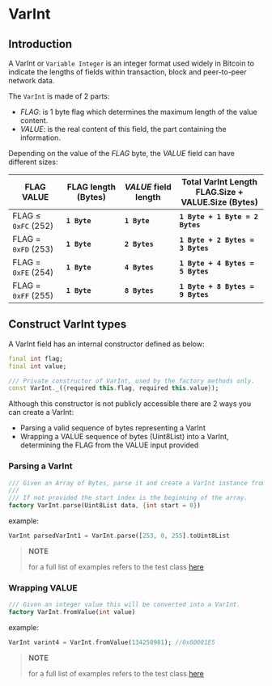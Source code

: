 # VarInt

## Introduction

A VarInt or `Variable Integer` is an integer format used widely in Bitcoin to indicate the lengths of fields within transaction, block and peer-to-peer network data.

The `VarInt` is made of 2 parts:

* _FLAG_: is 1 byte flag which determines the maximum length of the value content.
* _VALUE_: is the real content of this field, the part containing the information.

Depending on the value of the _FLAG_ byte, the _VALUE_ field can have different sizes:

| FLAG VALUE          | FLAG length (Bytes) | _VALUE_ field length | Total VarInt Length <br> FLAG.Size + VALUE.Size (Bytes) |
|---------------------|---------------------|----------------------|---------------------------------------------------------|
| FLAG ≤ `0xFC` (252) | **`1 Byte`**        | **`1 Byte`**         | **`1 Byte + 1 Byte = 2 Bytes`**                         |
| FLAG = `0xFD` (253) | **`1 Byte`**        | **`2 Bytes`**        | **`1 Byte + 2 Bytes = 3 Bytes`**                        |
| FLAG = `0xFE` (254) | **`1 Byte`**        | **`4 Bytes`**        | **`1 Byte + 4 Bytes = 5 Bytes`**                        |
| FLAG = `0xFF` (255) | **`1 Byte`**        | **`8 Bytes`**        | **`1 Byte + 8 Bytes = 9 Bytes`**                        | 

## Construct VarInt types

A VarInt field has an internal constructor defined as below: 

```dart
final int flag;
final int value;

/// Private constructor of VarInt, used by the factory methods only.
const VarInt._({required this.flag, required this.value});
```

Although this constructor is not publicly accessible there are 2 ways you can create a VarInt:

* Parsing a valid sequence of bytes representing a VarInt
* Wrapping a VALUE sequence of bytes (Uint8List) into a VarInt, determining the FLAG from the VALUE input provided

### Parsing a VarInt

```dart
/// Given an Array of Bytes, parse it and create a VarInt instance from the specified starting index.
///
/// If not provided the start index is the beginning of the array.
factory VarInt.parse(Uint8List data, {int start = 0})
```
example:
```dart
VarInt parsedVarInt1 = VarInt.parse([253, 0, 255].toUint8List
```

>**NOTE**
>
>for a full list of examples refers to the test class [here](../../test/model/binary/var_int_test.dart)

### Wrapping VALUE

```dart
/// Given an integer value this will be converted into a VarInt.
factory VarInt.fromValue(int value)
```
example:
```dart
VarInt varint4 = VarInt.fromValue(134250981); //0x80081E5
```

>**NOTE**
>
>for a full list of examples refers to the test class [here](../../test/model/binary/var_int_test.dart)





